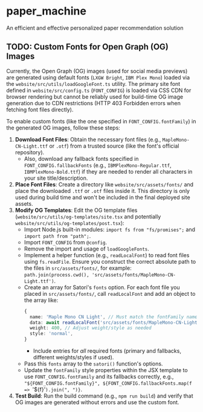 # paper_machine
An efficient and effective personalized paper recommendation solution

## TODO: Custom Fonts for Open Graph (OG) Images

Currently, the Open Graph (OG) images (used for social media previews) are generated using default fonts (`LXGW Bright`, `IBM Plex Mono`) loaded via the `website/src/utils/loadGoogleFont.ts` utility. The primary site font defined in `website/src/config.ts` (`FONT_CONFIG`) is loaded via CSS CDN for browser rendering but cannot be reliably used for build-time OG image generation due to CDN restrictions (HTTP 403 Forbidden errors when fetching font files directly).

To enable custom fonts (like the one specified in `FONT_CONFIG.fontFamily`) in the generated OG images, follow these steps:

1.  **Download Font Files**: Obtain the necessary font files (e.g., `MapleMono-CN-Light.ttf` or `.otf`) from a trusted source (like the font's official repository).
    *   Also, download any fallback fonts specified in `FONT_CONFIG.fallbackFonts` (e.g., `IBMPlexMono-Regular.ttf`, `IBMPlexMono-Bold.ttf`) if they are needed to render all characters in your site title/description.
2.  **Place Font Files**: Create a directory like `website/src/assets/fonts/` and place the downloaded `.ttf` or `.otf` files inside it. This directory is only used during build time and won't be included in the final deployed site assets.
3.  **Modify OG Templates**: Edit the OG template files (`website/src/utils/og-templates/site.tsx` and potentially `website/src/utils/og-templates/post.tsx`):
    *   Import Node.js built-in modules: `import fs from "fs/promises";` and `import path from "path";`.
    *   Import `FONT_CONFIG` from `@config`.
    *   Remove the import and usage of `loadGoogleFonts`.
    *   Implement a helper function (e.g., `readLocalFont`) to read font files using `fs.readFile`. Ensure you construct the correct absolute path to the files in `src/assets/fonts/`, for example: `path.join(process.cwd(), 'src/assets/fonts/MapleMono-CN-Light.ttf')`.
    *   Create an array for Satori's `fonts` option. For each font file you placed in `src/assets/fonts/`, call `readLocalFont` and add an object to the array like:
        ```typescript
        {
          name: 'Maple Mono CN Light', // Must match the fontFamily name used in CSS/FONT_CONFIG
          data: await readLocalFont('src/assets/fonts/MapleMono-CN-Light.ttf'),
          weight: 400, // Adjust weight/style as needed
          style: 'normal',
        }
        ```
        *   Include entries for *all* required fonts (primary and fallbacks, different weights/styles if used).
    *   Pass this `fonts` array to the `satori()` function's options.
    *   Update the `fontFamily` style properties within the JSX template to use `FONT_CONFIG.fontFamily` and its fallbacks correctly, e.g., `"${FONT_CONFIG.fontFamily}", ${FONT_CONFIG.fallbackFonts.map(f => `'${f}'`).join(", ")}`.
4.  **Test Build**: Run the build command (e.g., `npm run build`) and verify that OG images are generated without errors and use the custom font.
